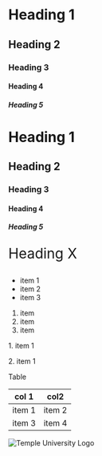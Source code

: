 <!-- comment -->
<!-- Macro Structures -->

# Heading 1
## Heading 2
### Heading 3
#### Heading 4
##### Heading 5

<h1>Heading 1</h1>
<h2>Heading 2</h2>
<h3>Heading 3</h3>
<h4>Heading 4</h4>
<h5>Heading 5</h5>

<p style="font-size:2em">Heading X</p>

<!-- markdown lists: use when lists are needed -->
- item 1
- item 2
- item 3

1. item
2. item
3. item

<p>1. item 1</p>
<p>2. item 1</p>

Table

|col 1|col2|
|-----|-----|
|item 1|item 2|
|item 3|item 4|


![Temple University Logo](https://upload.wikimedia.org/wikipedia/commons/thumb/3/39/Temple_University_logo.svg/1280px-Temple_University_logo.svg.png)
